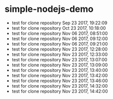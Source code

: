 # simple-nodejs-demo
* test for clone repository Sep 23 2017, 19:22:09
* test for clone repository Oct 23 2017, 10:18:00
* test for clone repository Nov 06 2017, 08:51:00
* test for clone repository Nov 06 2017, 09:12:00
* test for clone repository Nov 06 2017, 09:21:00
* test for clone repository Nov 23 2017, 12:28:00
* test for clone repository Nov 23 2017, 12:33:00
* test for clone repository Nov 23 2017, 13:07:00
* test for clone repository Nov 23 2017, 13:09:00
* test for clone repository Nov 23 2017, 13:40:00
* test for clone repository Nov 23 2017, 13:42:00
* test for clone repository Nov 23 2017, 13:46:00
* test for clone repository Nov 23 2017, 14:32:00
* test for clone repository Nov 23 2017, 14:42:00